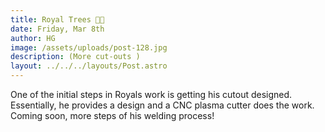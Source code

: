 ```yaml
---
title: Royal Trees 🌲🌲
date: Friday, Mar 8th
author: HG
image: /assets/uploads/post-128.jpg
description: (More cut-outs )
layout: ../../../layouts/Post.astro
---
```


One of the initial steps in Royals work is getting his cutout designed. Essentially, he provides a design and a CNC plasma cutter does the work. Coming soon, more steps of his welding process!

